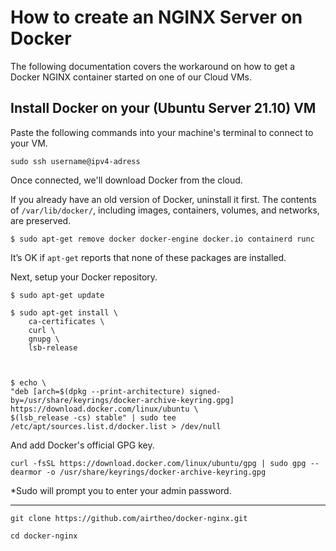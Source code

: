 # How to create an NGINX Server on Docker
The following documentation covers the workaround on how to get a Docker NGINX container started on one of our Cloud VMs.

## Install Docker on your (Ubuntu Server 21.10) VM
Paste the following commands into your machine's terminal to connect to your VM.

`sudo ssh username@ipv4-adress`

Once connected, we'll download Docker from the cloud.

If you already have an old version of Docker, uninstall it first. The contents of `/var/lib/docker/`, including images, containers, volumes, and networks, are preserved.

`$ sudo apt-get remove docker docker-engine docker.io containerd runc`

It’s OK if `apt-get` reports that none of these packages are installed.

Next, setup your Docker repository.

`$ sudo apt-get update`

    $ sudo apt-get install \
        ca-certificates \
        curl \
        gnupg \
        lsb-release
        
        
    
    $ echo \
    "deb [arch=$(dpkg --print-architecture) signed-by=/usr/share/keyrings/docker-archive-keyring.gpg] https://download.docker.com/linux/ubuntu \
    $(lsb_release -cs) stable" | sudo tee /etc/apt/sources.list.d/docker.list > /dev/null
    
And add Docker's official GPG key. 

`curl -fsSL https://download.docker.com/linux/ubuntu/gpg | sudo gpg --dearmor -o /usr/share/keyrings/docker-archive-keyring.gpg`

*Sudo will prompt you to enter your admin password.

_____
`git clone https://github.com/airtheo/docker-nginx.git`

`cd docker-nginx`
